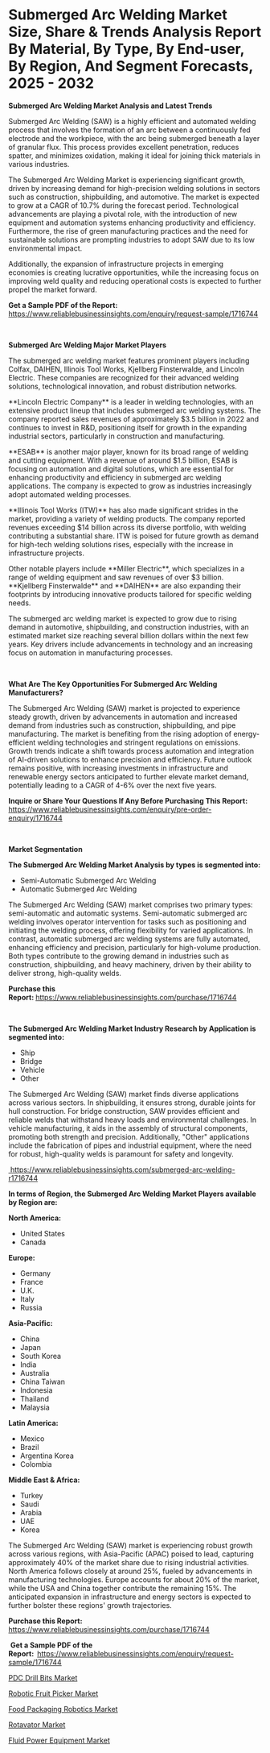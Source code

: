 <p><h1>Submerged Arc Welding Market Size, Share & Trends Analysis Report By Material, By Type, By End-user, By Region, And Segment Forecasts, 2025 - 2032</h1></p><p><strong>Submerged Arc Welding Market Analysis and Latest Trends</strong></p>
<p><p>Submerged Arc Welding (SAW) is a highly efficient and automated welding process that involves the formation of an arc between a continuously fed electrode and the workpiece, with the arc being submerged beneath a layer of granular flux. This process provides excellent penetration, reduces spatter, and minimizes oxidation, making it ideal for joining thick materials in various industries.</p><p>The Submerged Arc Welding Market is experiencing significant growth, driven by increasing demand for high-precision welding solutions in sectors such as construction, shipbuilding, and automotive. The market is expected to grow at a CAGR of 10.7% during the forecast period. Technological advancements are playing a pivotal role, with the introduction of new equipment and automation systems enhancing productivity and efficiency. Furthermore, the rise of green manufacturing practices and the need for sustainable solutions are prompting industries to adopt SAW due to its low environmental impact. </p><p>Additionally, the expansion of infrastructure projects in emerging economies is creating lucrative opportunities, while the increasing focus on improving weld quality and reducing operational costs is expected to further propel the market forward.</p></p>
<p><strong>Get a Sample PDF of the Report:&nbsp;</strong> <a href="https://www.reliablebusinessinsights.com/enquiry/request-sample/1716744?utm_campaign=1106&utm_medium=2&utm_source=Github&utm_content=ia&utm_term=08042025&utm_id=submerged-arc-welding">https://www.reliablebusinessinsights.com/enquiry/request-sample/1716744</a></p>
<p>&nbsp;</p>
<p><strong>Submerged Arc Welding Major Market Players</strong></p>
<p><p>The submerged arc welding market features prominent players including Colfax, DAIHEN, Illinois Tool Works, Kjellberg Finsterwalde, and Lincoln Electric. These companies are recognized for their advanced welding solutions, technological innovation, and robust distribution networks.</p><p>**Lincoln Electric Company** is a leader in welding technologies, with an extensive product lineup that includes submerged arc welding systems. The company reported sales revenues of approximately $3.5 billion in 2022 and continues to invest in R&D, positioning itself for growth in the expanding industrial sectors, particularly in construction and manufacturing.</p><p>**ESAB** is another major player, known for its broad range of welding and cutting equipment. With a revenue of around $1.5 billion, ESAB is focusing on automation and digital solutions, which are essential for enhancing productivity and efficiency in submerged arc welding applications. The company is expected to grow as industries increasingly adopt automated welding processes.</p><p>**Illinois Tool Works (ITW)** has also made significant strides in the market, providing a variety of welding products. The company reported revenues exceeding $14 billion across its diverse portfolio, with welding contributing a substantial share. ITW is poised for future growth as demand for high-tech welding solutions rises, especially with the increase in infrastructure projects.</p><p>Other notable players include **Miller Electric**, which specializes in a range of welding equipment and saw revenues of over $3 billion. **Kjellberg Finsterwalde** and **DAIHEN** are also expanding their footprints by introducing innovative products tailored for specific welding needs.</p><p>The submerged arc welding market is expected to grow due to rising demand in automotive, shipbuilding, and construction industries, with an estimated market size reaching several billion dollars within the next few years. Key drivers include advancements in technology and an increasing focus on automation in manufacturing processes.</p></p>
<p>&nbsp;</p>
<p><strong>What Are The Key Opportunities For Submerged Arc Welding Manufacturers?</strong></p>
<p><p>The Submerged Arc Welding (SAW) market is projected to experience steady growth, driven by advancements in automation and increased demand from industries such as construction, shipbuilding, and pipe manufacturing. The market is benefiting from the rising adoption of energy-efficient welding technologies and stringent regulations on emissions. Growth trends indicate a shift towards process automation and integration of AI-driven solutions to enhance precision and efficiency. Future outlook remains positive, with increasing investments in infrastructure and renewable energy sectors anticipated to further elevate market demand, potentially leading to a CAGR of 4-6% over the next five years.</p></p>
<p><strong>Inquire or Share Your Questions If Any Before Purchasing This Report:</strong> <a href="https://www.reliablebusinessinsights.com/enquiry/pre-order-enquiry/1716744?utm_campaign=1106&utm_medium=2&utm_source=Github&utm_content=ia&utm_term=08042025&utm_id=submerged-arc-welding">https://www.reliablebusinessinsights.com/enquiry/pre-order-enquiry/1716744</a></p>
<p>&nbsp;</p>
<p><strong>Market Segmentation</strong></p>
<p><strong>The Submerged Arc Welding Market Analysis by types is segmented into:</strong></p>
<p><ul><li>Semi-Automatic Submerged Arc Welding</li><li>Automatic Submerged Arc Welding</li></ul></p>
<p><p>The Submerged Arc Welding (SAW) market comprises two primary types: semi-automatic and automatic systems. Semi-automatic submerged arc welding involves operator intervention for tasks such as positioning and initiating the welding process, offering flexibility for varied applications. In contrast, automatic submerged arc welding systems are fully automated, enhancing efficiency and precision, particularly for high-volume production. Both types contribute to the growing demand in industries such as construction, shipbuilding, and heavy machinery, driven by their ability to deliver strong, high-quality welds.</p></p>
<p><strong>Purchase this Report:&nbsp;</strong><a href="https://www.reliablebusinessinsights.com/purchase/1716744?utm_campaign=1106&utm_medium=2&utm_source=Github&utm_content=ia&utm_term=08042025&utm_id=submerged-arc-welding">https://www.reliablebusinessinsights.com/purchase/1716744</a></p>
<p>&nbsp;</p>
<p><strong>The Submerged Arc Welding Market Industry Research by Application is segmented into:</strong></p>
<p><ul><li>Ship</li><li>Bridge</li><li>Vehicle</li><li>Other</li></ul></p>
<p><p>The Submerged Arc Welding (SAW) market finds diverse applications across various sectors. In shipbuilding, it ensures strong, durable joints for hull construction. For bridge construction, SAW provides efficient and reliable welds that withstand heavy loads and environmental challenges. In vehicle manufacturing, it aids in the assembly of structural components, promoting both strength and precision. Additionally, "Other" applications include the fabrication of pipes and industrial equipment, where the need for robust, high-quality welds is paramount for safety and longevity.</p></p>
<p><a href="https://www.reliablebusinessinsights.com/submerged-arc-welding-r1716744?utm_campaign=1106&utm_medium=2&utm_source=Github&utm_content=ia&utm_term=08042025&utm_id=submerged-arc-welding">&nbsp;https://www.reliablebusinessinsights.com/submerged-arc-welding-r1716744</a></p>
<p><strong>In terms of Region, the Submerged Arc Welding Market Players available by Region are:</strong></p>
<p>
    <p> <strong> North America: </strong>
        <ul>
            <li>United States</li>
            <li>Canada</li>
        </ul>
        </p> 
    <p> <strong> Europe: </strong>
        <ul>
            <li>Germany</li>
            <li>France</li>
            <li>U.K.</li>
            <li>Italy</li>
            <li>Russia</li>
        </ul>
        </p> 
    <p> <strong> Asia-Pacific: </strong>
        <ul>
            <li>China</li>
            <li>Japan</li>
            <li>South Korea</li>
            <li>India</li>
            <li>Australia</li>
            <li>China Taiwan</li>
            <li>Indonesia</li>
            <li>Thailand</li>
            <li>Malaysia</li>
        </ul>
        </p> 
    <p> <strong> Latin America: </strong>
        <ul>
            <li>Mexico</li>
            <li>Brazil</li>
            <li>Argentina Korea</li>
            <li>Colombia</li>
        </ul>
        </p> 
    <p> <strong> Middle East & Africa: </strong>
        <ul>
            <li>Turkey</li>
            <li>Saudi</li>
            <li>Arabia</li>
            <li>UAE</li>
            <li>Korea</li>
        </ul>
    </p>
    </p>
<p><p>The Submerged Arc Welding (SAW) market is experiencing robust growth across various regions, with Asia-Pacific (APAC) poised to lead, capturing approximately 40% of the market share due to rising industrial activities. North America follows closely at around 25%, fueled by advancements in manufacturing technologies. Europe accounts for about 20% of the market, while the USA and China together contribute the remaining 15%. The anticipated expansion in infrastructure and energy sectors is expected to further bolster these regions' growth trajectories.</p></p>
<p><strong>Purchase this Report: </strong><a href="https://www.reliablebusinessinsights.com/purchase/1716744?utm_campaign=1106&utm_medium=2&utm_source=Github&utm_content=ia&utm_term=08042025&utm_id=submerged-arc-welding">https://www.reliablebusinessinsights.com/purchase/1716744</a></p>
<p>&nbsp;<strong>Get a Sample PDF of the Report:&nbsp;&nbsp;</strong><a href="https://www.reliablebusinessinsights.com/enquiry/request-sample/1716744?utm_campaign=1106&utm_medium=2&utm_source=Github&utm_content=ia&utm_term=08042025&utm_id=submerged-arc-welding">https://www.reliablebusinessinsights.com/enquiry/request-sample/1716744</a></p>
<p><strong></strong></p>
<p><p><a href="https://github.com/brinnoifon/Market-Research-Report-List-1/blob/main/pdc-drill-bits-market.md?utm_campaign=1106&utm_medium=2&utm_source=Github&utm_content=ia&utm_term=08042025&utm_id=submerged-arc-welding">PDC Drill Bits Market</a></p><p><a href="https://github.com/trenkkwasek84/Market-Research-Report-List-1/blob/main/robotic-fruit-picker-market.md?utm_campaign=1106&utm_medium=2&utm_source=Github&utm_content=ia&utm_term=08042025&utm_id=submerged-arc-welding">Robotic Fruit Picker Market</a></p><p><a href="https://github.com/rjaibiagha/Market-Research-Report-List-1/blob/main/food-packaging-robotics-market.md?utm_campaign=1106&utm_medium=2&utm_source=Github&utm_content=ia&utm_term=08042025&utm_id=submerged-arc-welding">Food Packaging Robotics Market</a></p><p><a href="https://github.com/rumaskdallys2/Market-Research-Report-List-1/blob/main/rotavator-market.md?utm_campaign=1106&utm_medium=2&utm_source=Github&utm_content=ia&utm_term=08042025&utm_id=submerged-arc-welding">Rotavator Market</a></p><p><a href="https://github.com/godekkutero4/Market-Research-Report-List-1/blob/main/fluid-power-equipment-market.md?utm_campaign=1106&utm_medium=2&utm_source=Github&utm_content=ia&utm_term=08042025&utm_id=submerged-arc-welding">Fluid Power Equipment Market</a></p></p>